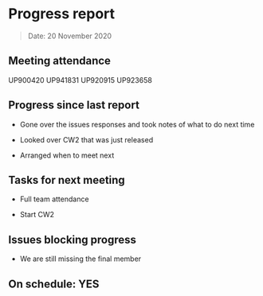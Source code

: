 <!-- File name must be Year-Month-Date.md
e.g. 2020-10-12.md -->

<!--One report per week Minimum!-->
# Progress report

> Date: 20 November 2020

<!--Names of those who attended the meeting, CSV-->
## Meeting attendance

UP900420
UP941831
UP920915
UP923658

## Progress since last report
<!--What have you done ?-->
<!--Single line bullet point-->
* Gone over the issues responses and took notes of what to do next time

* Looked over CW2 that was just released

* Arranged when to meet next

## Tasks for next meeting

<!--What will you do before the next?-->
<!--Single line bullet point-->

* Full team attendance

* Start CW2

## Issues blocking progress

* We are still missing the final member

<!--Pick one-->
<!--## On schedule: YES-->
<!--## On schedule: NO-->

## On schedule: YES
